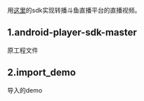 用[这里](https://github.com/upyun/android-player-sdk)的sdk实现转播斗鱼直播平台的直播视频。
## 1.android-player-sdk-master
原工程文件
## 2.import_demo
导入的demo
